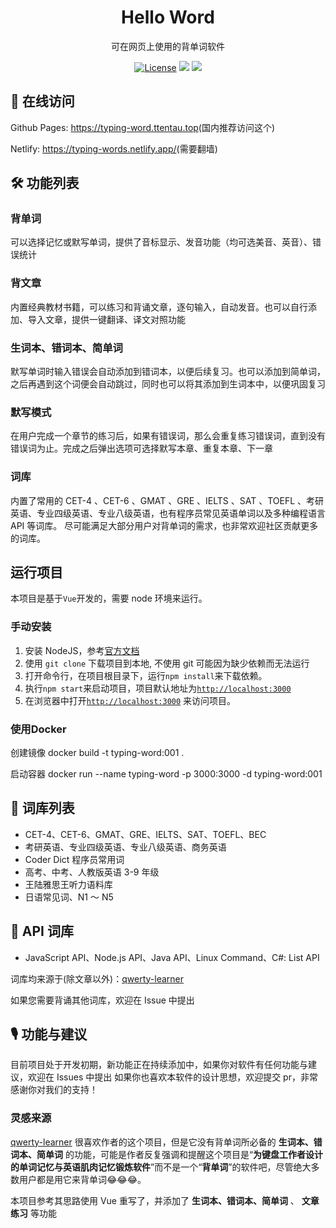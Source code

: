 <h1 align="center">
  Hello Word
</h1>

<p align="center">
  可在网页上使用的背单词软件
</p>

<p align="center">
  <a href="https://github.com/zyronon/type-word/blob/master/LICENSE"><img src="https://img.shields.io/github/license/zyronon/type-word" alt="License"></a>
  <a><img src="https://img.shields.io/badge/PRs-welcome-brightgreen.svg"/></a>
  <a><img src="https://img.shields.io/badge/Powered%20by-Vue-blue"/></a>
</p>

## 📸 在线访问

Github Pages: <https://typing-word.ttentau.top>(国内推荐访问这个)

Netlify: <https://typing-words.netlify.app/>(需要翻墙)

## 🛠 功能列表

### 背单词
可以选择记忆或默写单词，提供了音标显示、发音功能（均可选美音、英音）、错误统计 

### 背文章
内置经典教材书籍，可以练习和背诵文章，逐句输入，自动发音。也可以自行添加、导入文章，提供一键翻译、译文对照功能

### 生词本、错词本、简单词
默写单词时输入错误会自动添加到错词本，以便后续复习。也可以添加到简单词，之后再遇到这个词便会自动跳过，同时也可以将其添加到生词本中，以便巩固复习

### 默写模式
在用户完成一个章节的练习后，如果有错误词，那么会重复练习错误词，直到没有错误词为止。完成之后弹出选项可选择默写本章、重复本章、下一章

### 词库
内置了常用的 CET-4 、CET-6 、GMAT 、GRE 、IELTS 、SAT 、TOEFL 、考研英语、专业四级英语、专业八级英语，也有程序员常见英语单词以及多种编程语言
API 等词库。 尽可能满足大部分用户对背单词的需求，也非常欢迎社区贡献更多的词库。

## 运行项目

本项目是基于`Vue`开发的，需要 node 环境来运行。

### 手动安装

1. 安装 NodeJS，参考[官方文档](https://nodejs.org/en/download)
2. 使用 `git clone` 下载项目到本地, 不使用 git 可能因为缺少依赖而无法运行
3. 打开命令行，在项目根目录下，运行`npm install`来下载依赖。
4. 执行`npm start`来启动项目，项目默认地址为[`http://localhost:3000`](http://localhost:3000)
5. 在浏览器中打开[`http://localhost:3000`](http://localhost:3000)  来访问项目。

### 使用Docker
创建镜像 docker build -t typing-word:001 .

启动容器 docker run --name typing-word -p 3000:3000 -d typing-word:001

## 📕 词库列表

- CET-4、CET-6、GMAT、GRE、IELTS、SAT、TOEFL、BEC
- 考研英语、专业四级英语、专业八级英语、商务英语
- Coder Dict 程序员常用词
- 高考、中考、人教版英语 3-9 年级
- 王陆雅思王听力语料库 
- 日语常见词、N1 ～ N5 

## 📗 API 词库

- JavaScript API、Node.js API、Java API、Linux Command、C#: List API

词库均来源于(除文章以外)：[qwerty-learner](https://github.com/RealKai42/qwerty-learner/)

如果您需要背诵其他词库，欢迎在 Issue 中提出

## 🎙 功能与建议

目前项目处于开发初期，新功能正在持续添加中，如果你对软件有任何功能与建议，欢迎在 Issues 中提出
如果你也喜欢本软件的设计思想，欢迎提交 pr，非常感谢你对我们的支持！

### 灵感来源

[qwerty-learner](https://github.com/RealKai42/qwerty-learner/) 很喜欢作者的这个项目，但是它没有背单词所必备的 **生词本、错词本、简单词** 的功能，可能是作者反复强调和提醒这个项目是“**为键盘工作者设计的单词记忆与英语肌肉记忆锻炼软件**”而不是一个“**背单词**”的软件吧，尽管绝大多数用户都是用它来背单词😂😂😂。

本项目参考其思路使用 Vue 重写了，并添加了 **生词本、错词本、简单词** 、 **文章练习** 等功能 
 
